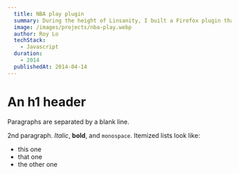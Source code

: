 ```yaml
---
  title: NBA play plugin
  summary: During the height of Linsanity, I built a Firefox plugin that delivered real-time NBA updates. It fetched live game data, pushed play-by-play notifications, displayed box scores, and linked to game highlights—all within the browser.
  image: /images/projects/nba-play.webp
  author: Roy Lo
  techStack:
    - Javascript
  duration:
    - 2014
  publishedAt: 2014-04-14
---
```


An h1 header
============

Paragraphs are separated by a blank line.

2nd paragraph. *Italic*, **bold**, and `monospace`. Itemized lists
look like:

  * this one
  * that one
  * the other one

